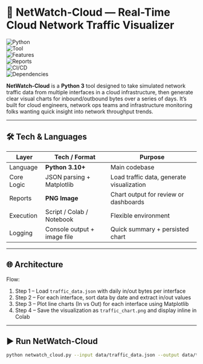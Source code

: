 # 🚀 NetWatch-Cloud — Real-Time Cloud Network Traffic Visualizer

![Python](https://img.shields.io/badge/Python-3.10+-blue.svg?logo=python&logoColor=white)  
![Tool](https://img.shields.io/badge/Network-Visualizer-FF5252.svg?logo=network)  
![Features](https://img.shields.io/badge/Features-Traffic%20Charts-4CAF50.svg?logo=chart-pie)  
![Reports](https://img.shields.io/badge/Reports-PNG-2196F3.svg?logo=image)  
![CI/CD](https://img.shields.io/badge/CI/CD-Ready-2088FF.svg?logo=githubactions)  
![Dependencies](https://img.shields.io/badge/Dependencies-Matplotlib-green.svg?logo=python)

**NetWatch-Cloud** is a **Python 3** tool designed to take simulated network traffic data from multiple interfaces in a cloud infrastructure, then generate clear visual charts for inbound/outbound bytes over a series of days. It’s built for cloud engineers, network ops teams and infrastructure monitoring folks wanting quick insight into network throughput trends.

----------

## 🛠 Tech & Languages

| Layer        | Tech / Format                | Purpose                                     |
|--------------|------------------------------|---------------------------------------------|
| Language     | **Python 3.10+**             | Main codebase                               |
| Core Logic   | JSON parsing + Matplotlib     | Load traffic data, generate visualization    |
| Reports      | **PNG Image**                | Chart output for review or dashboards        |
| Execution    | Script / Colab / Notebook    | Flexible environment                        |
| Logging      | Console output + image file  | Quick summary + persisted chart              |

---

## 🌐 Architecture

Flow:  
1. Step 1 – Load `traffic_data.json` with daily in/out bytes per interface  
2. Step 2 – For each interface, sort data by date and extract in/out values  
3. Step 3 – Plot line charts (In vs Out) for each interface using Matplotlib  
4. Step 4 – Save the visualization as `traffic_chart.png` and display inline in Colab  

---

## ▶️ Run NetWatch-Cloud

```bash
python netwatch_cloud.py --input data/traffic_data.json --output data/traffic_chart.png
